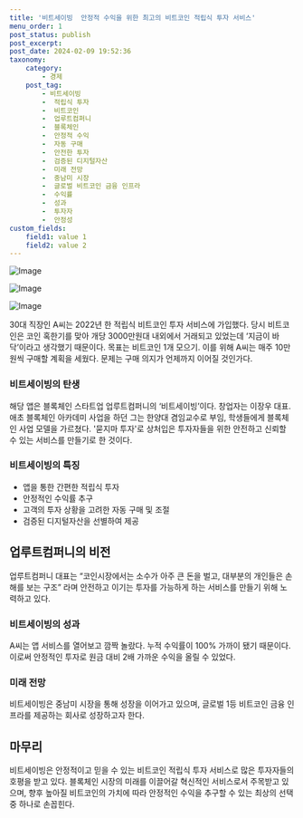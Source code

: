 ```yaml
---
title: '비트세이빙  안정적 수익을 위한 최고의 비트코인 적립식 투자 서비스'
menu_order: 1
post_status: publish
post_excerpt: 
post_date: 2024-02-09 19:52:36
taxonomy:
    category:
        - 경제
    post_tag:
        - 비트세이빙
        -  적립식 투자
        -  비트코인
        -  업루트컴퍼니
        -  블록체인
        -  안정적 수익
        -  자동 구매
        -  안전한 투자
        -  검증된 디지털자산
        -  미래 전망
        -  중남미 시장
        -  글로벌 비트코인 금융 인프라
        -  수익률
        -  성과
        -  투자자
        -  안정성
custom_fields:
    field1: value 1
    field2: value 2
---
```


![Image](https://imgnews.pstatic.net/image/024/2024/02/09/0000087400_001_20240209182501003.png?type=w647)

![Image](https://imgnews.pstatic.net/image/024/2024/02/09/0000087400_002_20240209182501053.png?type=w647)

![Image](https://imgnews.pstatic.net/image/024/2024/02/09/0000087400_003_20240209182501081.png?type=w647)

30대 직장인 A씨는 2022년 한 적립식 비트코인 투자 서비스에 가입했다. 당시 비트코인은 코인 혹한기를 맞아 개당 3000만원대 내외에서 거래되고 있었는데 ‘지금이 바닥’이라고 생각했기 때문이다. 목표는 비트코인 1개 모으기. 이를 위해 A씨는 매주 10만 원씩 구매할 계획을 세웠다. 문제는 구매 의지가 언제까지 이어질 것인가다.
### 비트세이빙의 탄생
해당 앱은 블록체인 스타트업 업루트컴퍼니의 ‘비트세이빙’이다. 창업자는 이장우 대표. 애초 블록체인 아카데미 사업을 하던 그는 한양대 겸임교수로 부임, 학생들에게 블록체인 사업 모델을 가르쳤다. '묻지마 투자'로 상처입은 투자자들을 위한 안전하고 신뢰할 수 있는 서비스를 만들기로 한 것이다.
### 비트세이빙의 특징
- 앱을 통한 간편한 적립식 투자
- 안정적인 수익률 추구
- 고객의 투자 상황을 고려한 자동 구매 및 조절
- 검증된 디지털자산을 선별하여 제공
## 업루트컴퍼니의 비전
업루트컴퍼니 대표는 “코인시장에서는 소수가 아주 큰 돈을 벌고, 대부분의 개인들은 손해를 보는 구조” 라며 안전하고 이기는 투자를 가능하게 하는 서비스를 만들기 위해 노력하고 있다.
### 비트세이빙의 성과
A씨는 앱 서비스를 열어보고 깜짝 놀랐다. 누적 수익률이 100% 가까이 됐기 때문이다. 이로써 안정적인 투자로 원금 대비 2배 가까운 수익을 올릴 수 있었다.
### 미래 전망
비트세이빙은 중남미 시장을 통해 성장을 이어가고 있으며, 글로벌 1등 비트코인 금융 인프라를 제공하는 회사로 성장하고자 한다.
## 마무리
비트세이빙은 안정적이고 믿을 수 있는 비트코인 적립식 투자 서비스로 많은 투자자들의 호평을 받고 있다. 블록체인 시장의 미래를 이끌어갈 혁신적인 서비스로서 주목받고 있으며, 향후 높아질 비트코인의 가치에 따라 안정적인 수익을 추구할 수 있는 최상의 선택 중 하나로 손꼽힌다.

